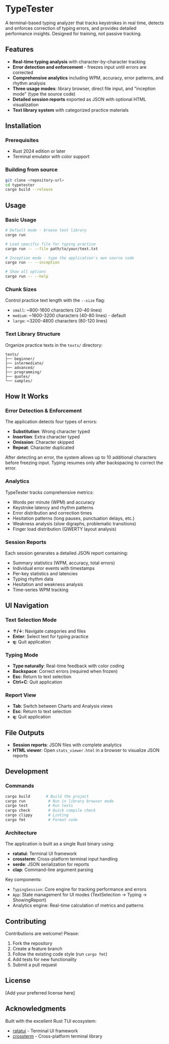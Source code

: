 # TypeTester

A terminal-based typing analyzer that tracks keystrokes in real time, detects and enforces correction of typing errors, and provides detailed performance insights. Designed for training, not passive tracking.

## Features

- **Real-time typing analysis** with character-by-character tracking
- **Error detection and enforcement** - freezes input until errors are corrected
- **Comprehensive analytics** including WPM, accuracy, error patterns, and rhythm analysis
- **Three usage modes**: library browser, direct file input, and "inception mode" (type the source code)
- **Detailed session reports** exported as JSON with optional HTML visualization
- **Text library system** with categorized practice materials

## Installation

### Prerequisites
- Rust 2024 edition or later
- Terminal emulator with color support

### Building from source
```bash
git clone <repository-url>
cd typetester
cargo build --release
```

## Usage

### Basic Usage
```bash
# Default mode - browse text library
cargo run

# Load specific file for typing practice
cargo run -- --file path/to/your/text.txt

# Inception mode - type the application's own source code
cargo run -- --inception

# Show all options
cargo run -- --help
```

### Chunk Sizes
Control practice text length with the `--size` flag:
- `small`: ~800-1600 characters (20-40 lines)
- `medium`: ~1600-3200 characters (40-80 lines) - default
- `large`: ~3200-4800 characters (80-120 lines)

### Text Library Structure
Organize practice texts in the `texts/` directory:
```
texts/
├── beginner/
├── intermediate/
├── advanced/
├── programming/
├── quotes/
└── samples/
```

## How It Works

### Error Detection & Enforcement
The application detects four types of errors:
- **Substitution**: Wrong character typed
- **Insertion**: Extra character typed
- **Omission**: Character skipped
- **Repeat**: Character duplicated

After detecting an error, the system allows up to 10 additional characters before freezing input. Typing resumes only after backspacing to correct the error.

### Analytics
TypeTester tracks comprehensive metrics:
- Words per minute (WPM) and accuracy
- Keystroke latency and rhythm patterns
- Error distribution and correction times
- Hesitation patterns (long pauses, punctuation delays, etc.)
- Weakness analysis (slow digraphs, problematic transitions)
- Finger load distribution (QWERTY layout analysis)

### Session Reports
Each session generates a detailed JSON report containing:
- Summary statistics (WPM, accuracy, total errors)
- Individual error events with timestamps
- Per-key statistics and latencies
- Typing rhythm data
- Hesitation and weakness analysis
- Time-series WPM tracking

## UI Navigation

### Text Selection Mode
- **↑/↓**: Navigate categories and files
- **Enter**: Select text for typing practice
- **q**: Quit application

### Typing Mode
- **Type naturally**: Real-time feedback with color coding
- **Backspace**: Correct errors (required when frozen)
- **Esc**: Return to text selection
- **Ctrl+C**: Quit application

### Report View
- **Tab**: Switch between Charts and Analysis views
- **Esc**: Return to text selection
- **q**: Quit application

## File Outputs

- **Session reports**: JSON files with complete analytics
- **HTML viewer**: Open `stats_viewer.html` in a browser to visualize JSON reports

## Development

### Commands
```bash
cargo build       # Build the project
cargo run          # Run in library browser mode
cargo test         # Run tests
cargo check        # Quick compile check
cargo clippy       # Linting
cargo fmt          # Format code
```

### Architecture
The application is built as a single Rust binary using:
- **ratatui**: Terminal UI framework
- **crossterm**: Cross-platform terminal input handling
- **serde**: JSON serialization for reports
- **clap**: Command-line argument parsing

Key components:
- `TypingSession`: Core engine for tracking performance and errors
- `App`: State management for UI modes (TextSelection → Typing → ShowingReport)
- Analytics engine: Real-time calculation of metrics and patterns

## Contributing

Contributions are welcome! Please:
1. Fork the repository
2. Create a feature branch
3. Follow the existing code style (run `cargo fmt`)
4. Add tests for new functionality
5. Submit a pull request

## License

[Add your preferred license here]

## Acknowledgments

Built with the excellent Rust TUI ecosystem:
- [ratatui](https://github.com/ratatui-org/ratatui) - Terminal UI framework
- [crossterm](https://github.com/crossterm-rs/crossterm) - Cross-platform terminal library